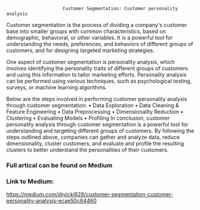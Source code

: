                          Customer Segmentation: Customer personality analysis

Customer segmentation is the process of dividing a company's customer base into smaller groups with common characteristics, based on demographic, behavioral, or other variables. It is a powerful tool for understanding the needs, preferences, and behaviors of different groups of customers, and for designing targeted marketing strategies.

One aspect of customer segmentation is personality analysis, which involves identifying the personality traits of different groups of customers and using this information to tailor marketing efforts. Personality analysis can be performed using various techniques, such as psychological testing, surveys, or machine learning algorithms.

Below are the steps involved in performing customer personality analysis through customer segmentation:
                 •  Data Exploration
                 •  Data Cleaning & Feature Engineering
                 •	Data Preprocessing
                 •	Dimensionality Reduction
                 •	Clustering
                 •	Evaluating Models
                 •	Profiling
In conclusion, customer personality analysis through customer segmentation is a powerful tool for understanding and targeting different groups of customers. By following the steps outlined above, companies can gather and analyze data, reduce dimensionality, cluster customers, and evaluate and profile the resulting clusters to better understand the personalities of their customers.



### Full artical can be found on Medium 

### Link to Medium: 

https://medium.com/@vicki928/customer-segmentation-customer-personality-analysis-ecae50c64460
